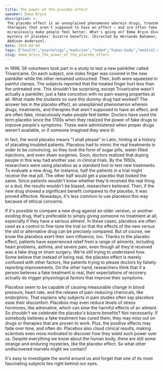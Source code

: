 ```yaml
---
title: The power of the placebo effect
speaker: Emma Bryce
description: >-
 The placebo effect is an unexplained phenomenon wherein drugs, treatments, and
 therapies that aren't supposed to have an effect — and are often fake —
 miraculously make people feel better. What's going on? Emma Bryce dives into the
 mystery of placebos' bizarre benefits. [Directed by Hernando Bahamon, narrated by
 Addison Anderson].
date: 2016-04-04
tags: ["health","psychology","medicine","teded","human-body","medical-research","brain"]
slug: emma_bryce_the_power_of_the_placebo_effect
---
```


In 1996, 56 volunteers took part in a study to test a new painkiller called Trivaricaine.
On each subject, one index finger was covered in the new painkiller while the other
remained untouched. Then, both were squeezed in painful clamps. The subjects reported that
the treated finger hurt less than the untreated one. This shouldn't be surprising, except
Trivaricaine wasn't actually a painkiller, just a fake concotion with no pain-easing
properties at all. What made the students so sure this dummy drug had worked? The answer
lies in the placebo effect, an unexplained phenomenon wherein drugs, treatments, and
therapies that aren't supposed to have an effect, and are often fake, miraculously make
people feel better. Doctors have used the term placebo since the 1700s when they realized
the power of fake drugs to improve people's symptoms. These were administered when proper
drugs weren't available, or if someone imagined they were ill.

In fact, the word placebo means "I shall please" in Latin, hinting at a history of
placating troubled patients. Placebos had to mimic the real treatments in order to be
convincing, so they took the form of sugar pills, water-filled injections, and even sham
surgeries. Soon, doctors realized that duping people in this way had another use: in
clinical trials. By the 1950s, researchers were using placebos as a standard tool to test
new treatments. To evaluate a new drug, for instance, half the patients in a trial might
receive the real pill. The other half would get a placebo that looked the same. Since
patients wouldn't know whether they'd received the real thing or a dud, the results
wouldn't be biased, researchers believed. Then, if the new drug showed a significant
benefit compared to the placebo, it was proved effective. Nowadays, it's less common to
use placebos this way because of ethical concerns.

If it's possible to compare a new drug against an older version, or another existing drug,
that's preferable to simply giving someone no treatment at all, especially if they have a
serious ailment. In these cases, placebos are often used as a control to fine-tune the
trial so that the effects of the new versus the old or alternative drug can be precisely
compared. But of course, we know the placebos exert their own influence, too. Thanks to
the placebo effect, patients have experienced relief from a range of ailments, including
heart problems, asthma, and severe pain, even though all they'd received was a fake drug
or sham surgery. We're still trying to understand how. Some believe that instead of being
real, the placebo effect is merely confused with other factors, like patients trying to
please doctors by falsely reporting improvements. On the other hand, researchers think
that if a person believes a fake treatment is real, their expectations of recovery
actually do trigger physiological factors that improve their symptoms.

Placebos seem to be capable of causing measurable change in blood pressure, heart rate,
and the release of pain-reducing chemicals, like endorphins. That explains why subjects in
pain studies often say placebos ease their discomfort. Placebos may even reduce levels of
stress hormones, like adrenaline, which can slow the harmful effects of an ailment. So
shouldn't we celebrate the placebo's bizarre benefits? Not necessarily. If somebody
believes a fake treatment has cured them, they may miss out on drugs or therapies that are
proven to work. Plus, the positive effects may fade over time, and often do. Placebos
also cloud clinical results, making scientists even more motivated to discover how they
wield such power over us. Despite everything we know about the human body, there are still
some strange and enduring mysteries, like the placebo effect. So what other undiscovered
marvels might we contain?

It's easy to investigate the world around us and forget that one of its most fascinating
subjects lies right behind our eyes.

<!--
ad_duration=0
event="TED-Ed"
external_start_time=0
intro_duration=0
is_subtitle_required="False"
is_talk_featured="False"
language="en"
language_swap="False"
native_language="en"
number_of_related_talks=6
number_of_speakers=1
number_of_subtitled_videos=0
number_of_tags=7
number_of_talk_download_languages=30
number_of_talk_more_resources=0
number_of_talk_recommendations=0
number_of_talks_take_actions=0
post_ad_duration=0
published_timestamp="2019-12-18 20:39:59"
recording_date="2016-04-04"
speaker_is_published=0
speaker_name="Emma Bryce"
talk_name="The power of the placebo effect"
talks_tags=["health","psychology","medicine","teded","human-body","medical-research","brain"]
url_photo_talk="https://s3.amazonaws.com/talkstar-photos/uploads/36674b05-176a-4852-8f12-d63e3b91e0e7/1601_07_A_16x9Thumb_Textless.jpg"
url_webpage="https://www.ted.com/talks/emma_bryce_the_power_of_the_placebo_effect"
video_type_name="TED-Ed Original"
-->